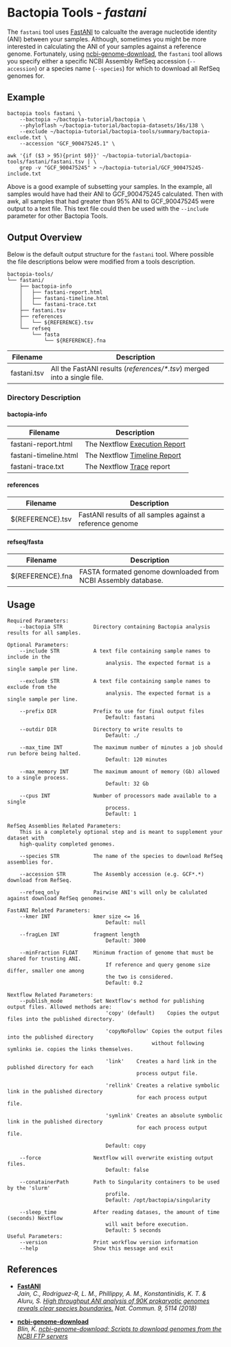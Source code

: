 # Bactopia Tools - *fastani*
The `fastani` tool uses [FastANI](https://github.com/ParBLiSS/FastANI) to calcualte 
the average nucleotide identity (ANI) between your samples. Although, sometimes you
might be more interested in calculating the ANI of your samples against a reference
genome. Fortunately, using [ncbi-genome-download](https://github.com/kblin/ncbi-genome-download), 
the `fastani` tool allows you  specify either a specific NCBI Assembly RefSeq 
accession (`--accession`) or a species name (`--species`) for which to download 
all RefSeq genomes for.

## Example
```
bactopia tools fastani \
    --bactopia ~/bactopia-tutorial/bactopia \
    --phyloflash ~/bactopia-tutorial/bactopia-datasets/16s/138 \
    --exclude ~/bactopia-tutorial/bactopia-tools/summary/bactopia-exclude.txt \
    --accession "GCF_900475245.1" \

awk '{if ($3 > 95){print $0}}' ~/bactopia-tutorial/bactopia-tools/fastani/fastani.tsv | \
    grep -v "GCF_900475245" > ~/bactopia-tutorial/GCF_900475245-include.txt
```

Above is a good example of subsetting your samples. In the example, all samples would
have had their ANI to GCF_900475245 calculated. Then with awk, all samples that had 
greater than 95% ANI to GCF_900475245 were output to a text file. This text file could 
then be used with the `--include` parameter for other Bactopia Tools.

## Output Overview
Below is the default output structure for the `fastani` tool. Where possible the 
file descriptions below were modified from a tools description.

```
bactopia-tools/
└── fastani/
    ├── bactopia-info
    │   ├── fastani-report.html
    │   ├── fastani-timeline.html
    │   └── fastani-trace.txt
    ├── fastani.tsv
    ├── references
    │   └── ${REFERENCE}.tsv
    └── refseq
        └── fasta
            └── ${REFERENCE}.fna
```

| Filename | Description |
|-----------|-------------|
| fastani.tsv | All the FastANI results (_references/*.tsv_) merged into a single file.  |


### Directory Description
#### bactopia-info
| Filename | Description |
|----------|-------------|
| fastani-report.html | The Nextflow [Execution Report](https://www.nextflow.io/docs/latest/tracing.html#execution-report) |
| fastani-timeline.html | The Nextflow [Timeline Report](https://www.nextflow.io/docs/latest/tracing.html#timeline-report) |
| fastani-trace.txt | The Nextflow [Trace](https://www.nextflow.io/docs/latest/tracing.html#trace-report) report |

#### references
| Filename | Description |
|----------|-------------|
| ${REFERENCE}.tsv | FastANI results of all samples against a reference genome |

#### refseq/fasta
| Filename | Description |
|----------|-------------|
| ${REFERENCE}.fna | FASTA formated genome downloaded from NCBI Assembly database. |


## Usage
```
Required Parameters:
    --bactopia STR          Directory containing Bactopia analysis results for all samples.

Optional Parameters:
    --include STR           A text file containing sample names to include in the
                                analysis. The expected format is a single sample per line.

    --exclude STR           A text file containing sample names to exclude from the
                                analysis. The expected format is a single sample per line.

    --prefix DIR            Prefix to use for final output files
                                Default: fastani

    --outdir DIR            Directory to write results to
                                Default: ./

    --max_time INT          The maximum number of minutes a job should run before being halted.
                                Default: 120 minutes

    --max_memory INT        The maximum amount of memory (Gb) allowed to a single process.
                                Default: 32 Gb

    --cpus INT              Number of processors made available to a single
                                process.
                                Default: 1

RefSeq Assemblies Related Parameters:
    This is a completely optional step and is meant to supplement your dataset with
    high-quality completed genomes.

    --species STR           The name of the species to download RefSeq assemblies for.

    --accession STR         The Assembly accession (e.g. GCF*.*) download from RefSeq.

    --refseq_only           Pairwise ANI's will only be calulated against download RefSeq genomes.

FastANI Related Parameters:
    --kmer INT              kmer size <= 16
                                Default: null

    --fragLen INT           fragment length
                                Default: 3000

    --minFraction FLOAT     Minimum fraction of genome that must be shared for trusting ANI.
                                If reference and query genome size differ, smaller one among
                                the two is considered.
                                Default: 0.2

Nextflow Related Parameters:
    --publish_mode          Set Nextflow's method for publishing output files. Allowed methods are:
                                'copy' (default)    Copies the output files into the published directory.

                                'copyNoFollow' Copies the output files into the published directory
                                               without following symlinks ie. copies the links themselves.

                                'link'    Creates a hard link in the published directory for each
                                          process output file.

                                'rellink' Creates a relative symbolic link in the published directory
                                          for each process output file.

                                'symlink' Creates an absolute symbolic link in the published directory
                                          for each process output file.

                                Default: copy

    --force                 Nextflow will overwrite existing output files.
                                Default: false

    --conatainerPath        Path to Singularity containers to be used by the 'slurm'
                                profile.
                                Default: /opt/bactopia/singularity

    --sleep_time            After reading datases, the amount of time (seconds) Nextflow
                                will wait before execution.
                                Default: 5 seconds
Useful Parameters:
    --version               Print workflow version information
    --help                  Show this message and exit
```

## References
* __[FastANI](https://github.com/ParBLiSS/FastANI)__  
_Jain, C., Rodriguez-R, L. M., Phillippy, A. M., Konstantinidis, K. T. & Aluru, S. 
[High throughput ANI analysis of 90K prokaryotic genomes reveals clear species boundaries.](http://dx.doi.org/10.1038/s41467-018-07641-9)
 Nat. Commun. 9, 5114 (2018)_  

* __[ncbi-genome-download](https://github.com/kblin/ncbi-genome-download)__  
_Blin, K. [ncbi-genome-download: Scripts to download genomes from the NCBI FTP 
servers](https://github.com/kblin/ncbi-genome-download)_  
